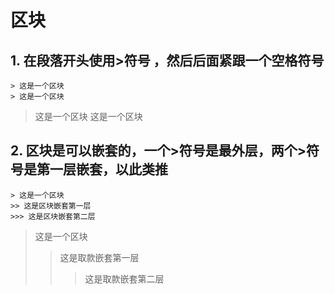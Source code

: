 # 区块

## 1. 在段落开头使用>符号 ，然后后面紧跟一个空格符号

```
> 这是一个区块
> 这是一个区块
```
> 这是一个区块
> 这是一个区块

## 2. 区块是可以嵌套的，一个>符号是最外层，两个>符号是第一层嵌套，以此类推
```
> 这是一个区块
>> 这是区块嵌套第一层
>>> 这是区块嵌套第二层
```
> 这是一个区块
>> 这是取款嵌套第一层
>>> 这是取款嵌套第二层
